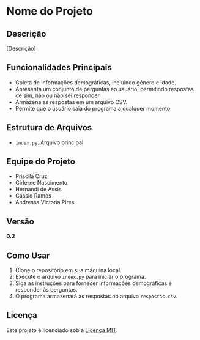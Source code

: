 # Nome do Projeto

## Descrição

[Descrição]

## Funcionalidades Principais

- Coleta de informações demográficas, incluindo gênero e idade.
- Apresenta um conjunto de perguntas ao usuário, permitindo respostas de sim, não ou não sei responder.
- Armazena as respostas em um arquivo CSV.
- Permite que o usuário saia do programa a qualquer momento.

## Estrutura de Arquivos

- `index.py`: Arquivo principal

## Equipe do Projeto

- Priscila Cruz
- Girlerne Nascimento
- Hernandi de Assis
- Cássio Ramos
- Andressa Victoria Pires

## Versão

**0.2**

## Como Usar

1. Clone o repositório em sua máquina local.
2. Execute o arquivo `index.py` para iniciar o programa.
3. Siga as instruções para fornecer informações demográficas e responder às perguntas.
4. O programa armazenará as respostas no arquivo `respostas.csv`.

## Licença

Este projeto é licenciado sob a [Licença MIT](LICENSE).
